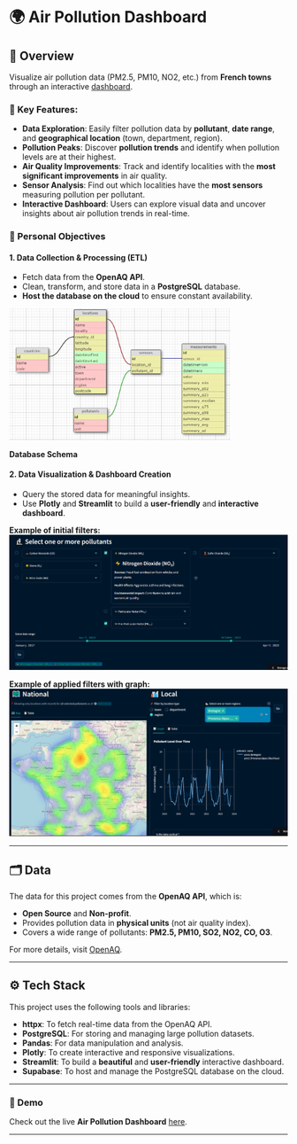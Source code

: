 # 🌍 Air Pollution Dashboard

## 🚀 Overview
Visualize air pollution data (PM2.5, PM10, NO2, etc.) from **French towns** through an interactive [dashboard](https://air-pg.streamlit.app).

### 🔑 Key Features:
- **Data Exploration**: Easily filter pollution data by **pollutant**, **date range**, and **geographical location** (town, department, region).
- **Pollution Peaks**: Discover **pollution trends** and identify when pollution levels are at their highest.
- **Air Quality Improvements**: Track and identify localities with the **most significant improvements** in air quality.
- **Sensor Analysis**: Find out which localities have the **most sensors** measuring pollution per pollutant.
- **Interactive Dashboard**: Users can explore visual data and uncover insights about air pollution trends in real-time.

### 🎯 Personal Objectives

#### 1. **Data Collection & Processing (ETL)**
   - Fetch data from the **OpenAQ API**.
   - Clean, transform, and store data in a **PostgreSQL** database.
   - **Host the database on the cloud** to ensure constant availability.

   <img src="image/db_schema.png" alt="postgreSQL database" width="400"/>

   **Database Schema**

#### 2. **Data Visualization & Dashboard Creation**
   - Query the stored data for meaningful insights.
   - Use **Plotly** and **Streamlit** to build a **user-friendly** and **interactive dashboard**.

   **Example of initial filters:**
   ![Filtering Example 1](image/filtering_example.png)

   **Example of applied filters with graph:**
   ![Filtering Example 2](image/filtering_example_two.png)

---

## 🗂️ Data

The data for this project comes from the **OpenAQ API**, which is:

- **Open Source** and **Non-profit**.
- Provides pollution data in **physical units** (not air quality index).
- Covers a wide range of pollutants: **PM2.5, PM10, SO2, NO2, CO, O3**.

For more details, visit [OpenAQ](https://docs.openaq.org/about/about).

---

## ⚙️ Tech Stack

This project uses the following tools and libraries:

- **httpx**: To fetch real-time data from the OpenAQ API.
- **PostgreSQL**: For storing and managing large pollution datasets.
- **Pandas**: For data manipulation and analysis.
- **Plotly**: To create interactive and responsive visualizations.
- **Streamlit**: To build a **beautiful** and **user-friendly** interactive dashboard.
- **Supabase**: To host and manage the PostgreSQL database on the cloud.

---

### 🔗 Demo

Check out the live **Air Pollution Dashboard** [here](air-pg.streamlit.app).

---

